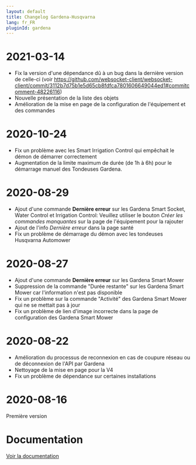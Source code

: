 ```yaml
---
layout: default
title: Changelog Gardena-Husqvarna
lang: fr_FR
pluginId: gardena
---
```


# 2021-03-14

- Fix la version d'une dépendance dû à un bug dans la dernière version de celle-ci (voir <https://github.com/websocket-client/websocket-client/commit/3112b7d75b1e5d65cb8fdfca7801606649044ed1#commitcomment-48226116>)
- Nouvelle présentation de la liste des objets
- Amélioration de la mise en page de la configuration de l'équipement et des commandes

# 2020-10-24

- Fix un problème avec les Smart Irrigation Control qui empêchait le démon de démarrer correctement
- Augmentation de la limite maximum de durée (de 1h à 6h) pour le démarrage manuel des Tondeuses Gardena.

# 2020-08-29

- Ajout d'une commande **Dernière erreur** sur les Gardena Smart Socket, Water Control et Irrigation Control: Veuillez utiliser le bouton _Créer les commandes manquantes_ sur la page de l'équipement pour la rajouter
- Ajout de l'info _Dernière erreur_ dans la page santé
- Fix un problème de démarrage du démon avec les tondeuses Husqvarna Automower

# 2020-08-27

- Ajout d'une commande **Dernière erreur** sur les Gardena Smart Mower
- Suppression de la commande "Durée restante" sur les Gardena Smart Mower car l'information n'est pas disponible
- Fix un problème sur la commande "Activité" des Gardena Smart Mower qui ne se mettait pas à jour
- Fix un problème de lien d'image incorrecte dans la page de configuration des Gardena Smart Mower

# 2020-08-22

- Amélioration du processus de reconnexion en cas de coupure réseau ou de déconnexion de l'API par Gardena
- Nettoyage de la mise en page pour la V4
- Fix un problème de dépendance sur certaines installations

# 2020-08-16

Première version

# Documentation

[Voir la documentation]({{site.baseurl}}/{{page.pluginId}}/{{page.lang}})
